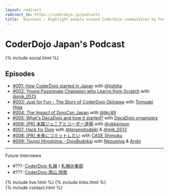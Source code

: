 ```yaml
---
layout: redirect
redirect_to: https://coderdojo.jp/podcasts
title:  DojoCast - Highlight people around CoderDojo communities by Podcast
---
```


# CoderDojo Japan's Podcast

{% include social.html %}
 
## Episodes

- [#001: How CoderDojo started in Japan](/1) with [@jishiha](https://twitter.com/jishiha)
- [#002: Young Passionate Champion who Learns from Scratch](/2) with [@mjk_0513](https://twitter.com/mjk_0513)
- [#003: Just for Fun - The Story of CoderDojo Okinawa](/3) with [Tomoaki Higa](https://www.facebook.com/tomoakihjiji)
- [#004: The Impact of DojoCon Japan](/4) with [@tkc49](https://twitter.com/tkc49)
- [#005: What's DecaDojo and how it started?](/5) with [DecaDojo organizers](https://peraichi.com/landing_pages/view/decadojo)
- [#006: [PR] 未踏ジュニアとコーダー道場](/6) with <a href="https://twitter.com/ukkaripon">@ukkaripon</a>
- [#007: Hack for Dojo](/7) with [@teramotodaiki](https://twitter.com/teramotodaiki) & [@mjk_0513](https://twitter.com/mjk_0513)
- [#008: [PR] 未来にコミットしたい](/8) with [CASE Shinjuku](https://case-shinjuku.com/)
- [#009: Tsuyoi Hiroshima - DojoBudokai](/9) with [Nezumiya](https://www.facebook.com/masanori.nezumiya) & [Ando](https://www.facebook.com/ando.mitsuaki)


---------------------------

Future Interviews

- #???: [CoderDojo 札幌](http://coderdojo-sapporo.jp/) / [札幌@東部](https://coderdojo-sapporo-east.connpass.com/)
- #???: [CoderDojo 岡山 岡南](http://coderdojo-konan.media-interesting.info/)

{% include live.html %}
{% include links.html %}
<br />
{% include contact.html %}
<br />

